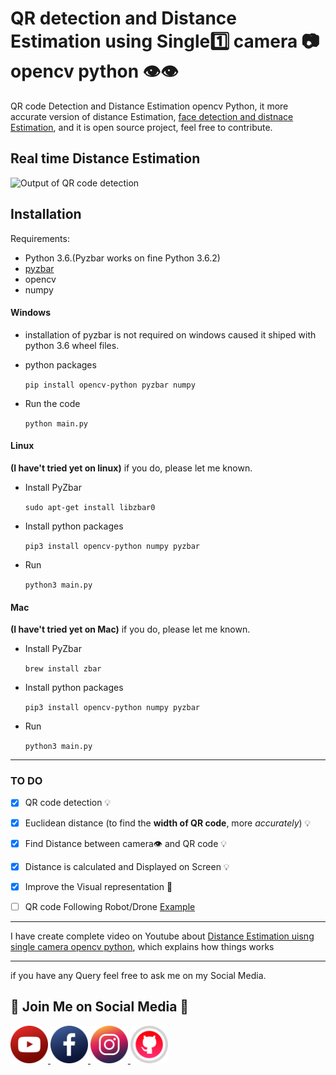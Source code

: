 # QR detection and Distance Estimation using Single:one: camera :camera: opencv python :eye::eye:

QR code Detection and Distance Estimation opencv Python, it more accurate version of distance Estimation, [face detection and distnace Estimation](https://github.com/Asadullah-Dal17/Distance_measurement_using_single_camera), and it is open source project, feel free to contribute.

## Real time Distance Estimation

<img src="resultgif.gif" alt="Output of QR code detection">


## Installation
Requirements: 
- Python 3.6.(Pyzbar works on fine Python 3.6.2) 
- [pyzbar](https://pypi.org/project/pyzbar/)
- opencv
- numpy 

#### Windows

- installation of pyzbar is not required on windows caused it shiped with python 3.6 wheel files.
  
- python packages 
  
    ` pip install opencv-python pyzbar numpy `

- Run the code

    `python main.py`
#### Linux 

**(I have't tried yet on linux)** if you do, please let me known.


- Install PyZbar

    `sudo apt-get install libzbar0`  
- Install python packages
  
  `pip3 install opencv-python numpy pyzbar`

- Run
  
    `python3 main.py`
#### Mac

**(I have't tried yet on Mac)** if you do, please let me known.

- Install PyZbar
  
  `brew install zbar`

- Install python packages
  
  `pip3 install opencv-python numpy pyzbar`

- Run
  
    `python3 main.py`
---
### TO DO
<!-- markdownlint-capture -->
<!-- markdownlint-enable-file MD000 -->

- [x]  QR code detection :bulb:

- [x] Euclidean distance (to find the **width of QR code**, more *accurately*) :bulb:
  
- [x] Find Distance between camera:eye: and QR code :bulb:

- [x] Distance is calculated and Displayed on Screen :bulb: 
  
- [x] Improve the Visual representation :green_heart:
- [ ] QR code Following Robot/Drone [Example](https://github.com/Asadullah-Dal17/Face-Following-Robot-using-Distance-Estimation)

----

I have create complete video on Youtube about [Distance Estimation uisng  single camera opencv python](https://www.youtube.com/watch?v=zzJfAw3ASzY), which explains how things works

---
if you have any Query feel free to ask me on my Social Media.

## :green_heart: Join Me on Social Media :green_heart:


<a href="https://www.youtube.com/c/aiphile"> <img alt="AiPhile Youtube" src="icons/youtub-icon.svg"  width="60" height="60">
</a>
<a href="https://www.facebook.com/AIPhile17">
<img alt="AiPhile Facebook" src="icons/facebook-icon.svg"  width="60" height="60">
</a>
<a href="https://www.instagram.com/aiphile17/"> <img alt="AiPhile Insta" src="icons/instagram-icon.svg"  width="60" height="60">
</a>
<a href="https://github.com/Asadullah-Dal17"> <img alt="Github" src="icons/github-icon.svg"  width="60" height="60">
</a>

